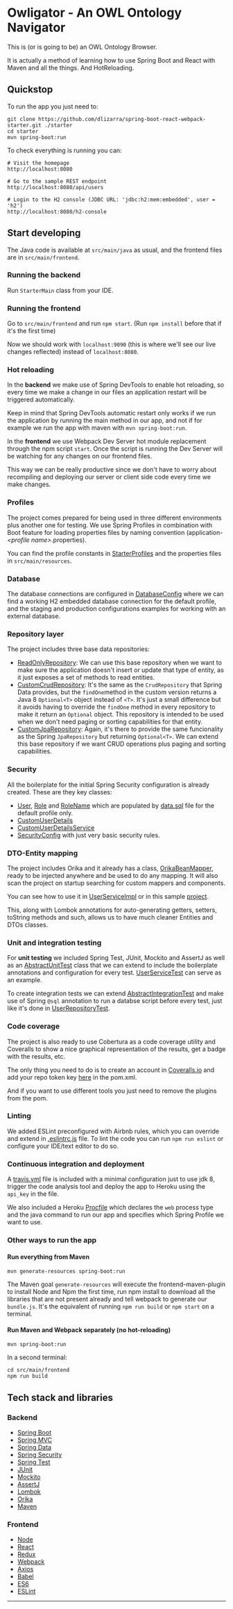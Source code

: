 # Owligator - An OWL Ontology Navigator

This is (or is going to be) an OWL Ontology Browser. 

It is actually a method of learning how to use Spring Boot and React with Maven and all the things. And HotReloading. 

## Quickstop
To run the app you just need to:

    git clone https://github.com/dlizarra/spring-boot-react-webpack-starter.git ./starter
    cd starter
    mvn spring-boot:run

To check everything is running you can:

    # Visit the homepage
    http://localhost:8080
    
    # Go to the sample REST endpoint
    http://localhost:8080/api/users
    
    # Login to the H2 console (JDBC URL: 'jdbc:h2:mem:embedded', user = 'h2')
    http://localhost:8080/h2-console

## Start developing
The Java code is available at `src/main/java` as usual, and the frontend files are in 
`src/main/frontend`.

### Running the backend
Run `StarterMain` class from your IDE.

### Running the frontend
Go to `src/main/frontend` and run `npm start`. (Run `npm install` before that if it's the first time)

Now we should work with `localhost:9090` (this is where we'll see our live changes reflected)
 instead of `localhost:8080`.

### Hot reloading
In the **backend** we make use of Spring DevTools to enable hot reloading, 
so every time we make a change in our files an application restart will
be triggered automatically.

Keep in mind that Spring DevTools automatic restart only works if we run the 
application by running the main method in our app, and not if for example we run 
the app with maven with `mvn spring-boot:run`.

In the **frontend** we use Webpack Dev Server hot module replacement 
through the npm script `start`. Once the script is running the Dev Server will be 
watching for any changes on our frontend files.

This way we can be really productive since we don't have to worry about recompiling and deploying
our server or client side code every time we make changes.


### Profiles

The project comes prepared for being used in three different environments plus 
another one for testing. We use Spring Profiles in combination with Boot feature for 
loading properties files by naming convention (application-*\<profile name\>*.properties).

You can find the profile constants in 
[StarterProfiles](src/main/java/com/dlizarra/starter/StarterProfiles.java) 
and the properties files in `src/main/resources`.

### Database
The database connections are configured in 
[DatabaseConfig](src/main/java/com/dlizarra/starter/DatabaseConfig.java)
where we can find a working H2 embedded database connection for the default profile, and the staging and production configurations examples for working with an external database.

### Repository layer
The project includes three base data repositories:

- [ReadOnlyRepository](src/main/java/com/dlizarra/starter/support/jpa/ReadOnlyRepository.java): We can use this base repository when we want to make sure the application doesn't insert or update that type of entity, as it just exposes a set of methods to read entities.
- [CustomCrudRepository](src/main/java/com/dlizarra/starter/support/jpa/CustomCrudRepository.java): It's the same as the `CrudRepository` that Spring Data provides, but the `findOne`method in the custom version returns a Java 8 `Optional<T>` object instead of `<T>`. It's just a small difference but it avoids having to override the `findOne` method in every repository to make it return an `Optional` object. This repository is intended to be used when we don't need paging or sorting capabilities for that entity.
- [CustomJpaRepository](src/main/java/com/dlizarra/starter/support/jpa/CustomJpaRepository.java): Again, it's there to provide the same funcionality as the Spring `JpaRepository` but returning `Optional<T>`. We can extend this base repository if we want CRUD operations plus paging and sorting capabilities.

### Security
All the boilerplate for the initial Spring Security configuration is already created. These are they key classes:

- [User](src/main/java/com/dlizarra/starter/user/User.java), [Role](src/main/java/com/dlizarra/starter/role/Role.java) and  [RoleName](src/main/java/com/dlizarra/starter/role/RoleName.java) which are populated by [data.sql](src/main/resources/data.sql) file for the default profile only.
- [CustomUserDetails](src/main/java/com/dlizarra/starter/support/security/CustomUserDetails.java)
- [CustomUserDetailsService](src/main/java/com/dlizarra/starter/support/security/CustomUserDetailsService.java)
- [SecurityConfig](src/main/java/com/dlizarra/starter/SecurityConfig.java) with just very basic security rules.

### DTO-Entity mapping
The project includes Orika and it already has a class, [OrikaBeanMapper](src/main/java/com/dlizarra/starter/support/orika/OrikaBeanMapper.java), ready to be injected anywhere and be used to do any mapping. It will also scan the project on startup searching for custom mappers and components.

You can see how to use it in [UserServiceImpl](src/main/java/com/dlizarra/starter/user/UserServiceImpl.java) or in this sample [project](https://github.com/dlizarra/orika-spring-integration).

This, along with Lombok annotations for auto-generating getters, setters, toString methods and such, allows us to have much cleaner Entities and DTOs classes.

### Unit and integration testing
For **unit testing** we included Spring Test, JUnit, Mockito and AssertJ as well as an [AbstractUnitTest](src/test/java/com/dlizarra/starter/support/AbstractUnitTest.java) class that we can extend to include the boilerplate annotations and configuration for every test. [UserServiceTest](src/test/java/com/dlizarra/starter/user/UserServiceTest.java) can serve as an example.

To create integration tests we can extend [AbstractIntegrationTest](src/test/java/com/dlizarra/starter/support/AbstractIntegrationTest.java) and make use of Spring `@sql` annotation to run a databse script before every test, just like it's done in [UserRepositoryTest](src/test/java/com/dlizarra/starter/user/UserRepositoryTest.java).

### Code coverage
The project is also ready to use Cobertura as a code coverage utility and Coveralls to show a nice graphical representation of the results, get a badge with the results, etc. 

The only thing you need to do is to create an account in [Coveralls.io](http://coveralls.io) and add your repo token key [here](pom.xml#L134) in the pom.xml.

And if you want to use different tools you just need to remove the plugins from the pom.

### Linting
We added ESLint preconfigured with Airbnb rules, which you can override and extend in [.eslintrc.js](src/main/frontend/.eslintrc.js) file. To lint the code you can run `npm run eslint` or configure your IDE/text editor to do so.

### Continuous integration and deployment
A [travis.yml](.travis.yml) file is included with a minimal configuration just to use jdk 8, trigger the code analysis tool and deploy the app to Heroku using the `api_key` in the file. 

We also included a Heroku [Procfile](Procfile) which declares the `web` process type and the java command to run our app and specifies which Spring Profile we want to use.

### Other ways to run the app
#### Run everything from Maven

    mvn generate-resources spring-boot:run

The Maven goal `generate-resources` will execute the frontend-maven-plugin to install Node
and Npm the first time, run npm install to download all the libraries  that are not 
present already and tell webpack to generate our `bundle.js`. It's the equivalent of running `npm run build` or `npm start` on a terminal.

#### Run Maven and Webpack separately (no hot-reloading)

    mvn spring-boot:run
In a second terminal:
    
    cd src/main/frontend
    npm run build

## Tech stack and libraries
### Backend
- [Spring Boot](http://projects.spring.io/spring-boot/)
- [Spring MVC](http://docs.spring.io/autorepo/docs/spring/3.2.x/spring-framework-reference/html/mvc.html)
- [Spring Data](http://projects.spring.io/spring-data/)
- [Spring Security](http://projects.spring.io/spring-security/)
- [Spring Test](http://docs.spring.io/autorepo/docs/spring-framework/3.2.x/spring-framework-reference/html/testing.html)
- [JUnit](http://junit.org/)
- [Mockito](http://mockito.org/)
- [AssertJ](http://joel-costigliola.github.io/assertj/)
- [Lombok](https://projectlombok.org/)
- [Orika](http://orika-mapper.github.io/orika-docs/)
- [Maven](https://maven.apache.org/)

### Frontend
- [Node](https://nodejs.org/en/)
- [React](https://facebook.github.io/react/)
- [Redux](https://reduxframework.com/)
- [Webpack](https://webpack.github.io/)
- [Axios](https://github.com/mzabriskie/axios)
- [Babel](https://babeljs.io/)
- [ES6](http://www.ecma-international.org/ecma-262/6.0/)
- [ESLint](http://eslint.org/)

---
